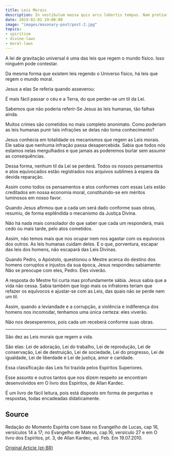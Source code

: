 ```yaml
---
title: Leis Morais
description: In vestibulum massa quis arcu lobortis tempus. Nam pretium arcu in odio vulputate luctus.
date: 2019-02-01 19:00:00
image: "images/masonary-post/post-2.jpg"
topics: 
- spiritism
- divine-laws
- moral-laws
---
```


A lei de gravitação universal é uma das leis que regem o mundo físico. Isso ninguém pode contestar.

Da mesma forma que existem leis regendo o Universo físico, há leis que regem o mundo moral.

Jesus a elas Se referia quando asseverou:

É mais fácil passar o céu e a Terra, do que perder-se um til da Lei.

Sabemos que não poderia referir-Se Jesus às leis humanas, tão falhas ainda.

Muitos crimes são cometidos no mais completo anonimato. Como poderiam as leis humanas punir tais infrações se delas não toma conhecimento?

Jesus conhecia em totalidade os mecanismos que regem as Leis morais. Ele sabia que nenhuma infração passa desapercebida. Sabia que todos nós estamos nelas mergulhados e que jamais as poderemos burlar sem assumir as consequências.

Dessa forma, nenhum til da Lei se perderá. Todos os nossos pensamentos e atos equivocados estão registrados nos arquivos sublimes à espera da devida reparação.

Assim como todos os pensamentos e atos conformes com essas Leis estão creditados em nossa economia moral, constituindo-se em méritos luminosos em nosso favor.

Quando Jesus afirmou que a cada um será dado conforme suas obras, resumiu, de forma esplêndida o mecanismo da Justiça Divina.

Não há nada mais consolador do que saber que cada um responderá, mais cedo ou mais tarde, pelo atos cometidos.

Assim, não temos mais que nos ocupar nem nos agastar com os equívocos dos outros. As leis humanas cuidam deles. E o que, porventura, escapar das leis dos homens, não escapará das Leis Divinas.

Quando Pedro, o Apóstolo, questionou o Mestre acerca do destino dos homens corruptos e injustos da sua época, Jesus respondeu sabiamente: Não se preocupe com eles, Pedro. Eles viverão.

A resposta do Mestre foi curta mas profundamente sábia. Jesus sabia que a vida não cessa. Sabia também que logo mais os infratores teriam que refazer os equívocos e ajustar-se com as Leis, das quais não se perde nem um til.

Assim, quando a leviandade e a corrupção, a violência e indiferença dos homens nos incomodar, tenhamos uma única certeza: eles viverão.

Não nos desesperemos, pois cada um receberá conforme suas obras.

*   *   *

São dez as Leis morais que regem a vida.

São elas: Lei de adoração, Lei do trabalho, Lei de reprodução, Lei de conservação, Lei de destruição, Lei de sociedade, Lei do progresso, Lei de igualdade, Lei de liberdade e Lei de justiça, amor e caridade.

Essa classificação das Leis foi trazida pelos Espíritos Superiores.

Esse assunto e outros tantos que nos dizem respeito se encontram desenvolvidos em O livro dos Espíritos, de Allan Kardec.

É um livro de fácil leitura, pois está disposto em forma de perguntas e respostas, todas encadeadas didaticamente.

## Source
Redação do Momento Espírita com base no
Evangelho de Lucas, cap 16, versículos 14 a 17;
no Evangelho de  Mateus, cap.16, versículo 27
e em O livro dos Espíritos, pt. 3, de
Allan Kardec, ed. Feb.
Em 19.07.2010.

[Original Article (pt-BR)](http://www.momento.com.br/pt/ler_texto.php?id=349)

